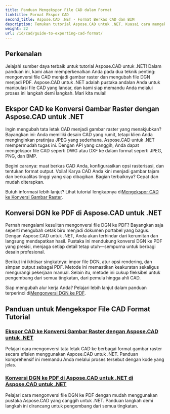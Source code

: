```yaml
---
title: Panduan Mengekspor File CAD dalam Format
linktitle: Format Ekspor CAD
second_title: Aspose.CAD .NET - Format Berkas CAD dan BIM
description: Temukan tutorial Aspose.CAD untuk .NET. Kuasai cara mengekspor file CAD, mengonversi CAD ke gambar raster, dan mengubah DGN ke PDF dengan mudah.
weight: 22
url: /id/cad/guide-to-exporting-cad-format/
---
```

## Perkenalan

Jelajahi sumber daya terbaik untuk tutorial Aspose.CAD untuk .NET! Dalam panduan ini, kami akan memperkenalkan Anda pada dua teknik penting: mengonversi file CAD menjadi gambar raster dan mengubah file DGN menjadi PDF. Aspose.CAD untuk .NET adalah pustaka andalan Anda untuk manipulasi file CAD yang lancar, dan kami siap memandu Anda melalui proses ini langkah demi langkah. Mari kita mulai!

## Ekspor CAD ke Konversi Gambar Raster dengan Aspose.CAD untuk .NET  
Ingin mengubah tata letak CAD menjadi gambar raster yang menakjubkan? Bayangkan ini: Anda memiliki desain CAD yang rumit, tetapi klien Anda menginginkan pratinjau JPEG yang sederhana. Aspose.CAD untuk .NET mempermudah tugas ini. Dengan API yang canggih, Anda dapat mengekspor file CAD seperti DWG atau DXF ke dalam format seperti JPEG, PNG, dan BMP.  

Begini caranya: muat berkas CAD Anda, konfigurasikan opsi rasterisasi, dan tentukan format output. Voila! Karya CAD Anda kini menjadi gambar tajam dan berkualitas tinggi yang siap dibagikan. Bagian terbaiknya? Cepat dan mudah diterapkan.  

 Butuh informasi lebih lanjut? Lihat tutorial lengkapnya di[Mengekspor CAD ke Konversi Gambar Raster](./export-cad-to-raster-image-conversion/).  

## Konversi DGN ke PDF di Aspose.CAD untuk .NET  
Pernah mengalami kesulitan mengonversi file DGN ke PDF? Bayangkan saja seperti mengubah cetak biru menjadi dokumen portabel yang bagus. Dengan Aspose.CAD untuk .NET, Anda akan terhindar dari kerumitan dan langsung mendapatkan hasil. Pustaka ini mendukung konversi DGN ke PDF yang presisi, menjaga setiap detail tetap utuh—sempurna untuk berbagi desain profesional.  

Berikut ini ikhtisar singkatnya: impor file DGN, atur opsi rendering, dan simpan output sebagai PDF. Metode ini memastikan keakuratan sekaligus mengurangi pekerjaan manual. Selain itu, metode ini cukup fleksibel untuk pengembang dari semua tingkatan, dari pemula hingga ahli CAD.  

Siap mengubah alur kerja Anda? Pelajari lebih lanjut dalam panduan terperinci di[Mengonversi DGN ke PDF](./convert-dgn-to-pdf/).  

## Panduan untuk Mengekspor File CAD Format Tutorial
### [Ekspor CAD ke Konversi Gambar Raster dengan Aspose.CAD untuk .NET](./export-cad-to-raster-image-conversion/)
Pelajari cara mengonversi tata letak CAD ke berbagai format gambar raster secara efisien menggunakan Aspose.CAD untuk .NET. Panduan komprehensif ini memandu Anda melalui proses tersebut dengan kode yang jelas.
### [Konversi DGN ke PDF di Aspose.CAD untuk .NET di Aspose.CAD untuk .NET](./convert-dgn-to-pdf/)
Pelajari cara mengonversi file DGN ke PDF dengan mudah menggunakan pustaka Aspose.CAD yang canggih untuk .NET. Panduan langkah demi langkah ini dirancang untuk pengembang dari semua tingkatan.